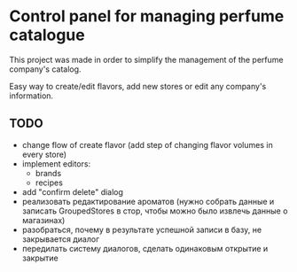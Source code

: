 # Control panel for managing perfume catalogue

This project was made in order to simplify the management of the perfume company's catalog. 

Easy way to create/edit flavors, add new stores or edit any company's information.

## TODO

- change flow of create flavor (add step of changing flavor volumes in every store)
- implement editors:
    - brands
    - recipes
- add "confirm delete" dialog
- реализовать редактирование ароматов
(нужно собрать данные и записать GroupedStores в стор, чтобы можно было извлечь данные о магазинах)
- разобраться, почему в результате успешной записи в базу, не закрывается диалог
- передилать систему диалогов, сделать одинаковым открытие и закрытие

[//]: # (- realise ProtectedComponent)

